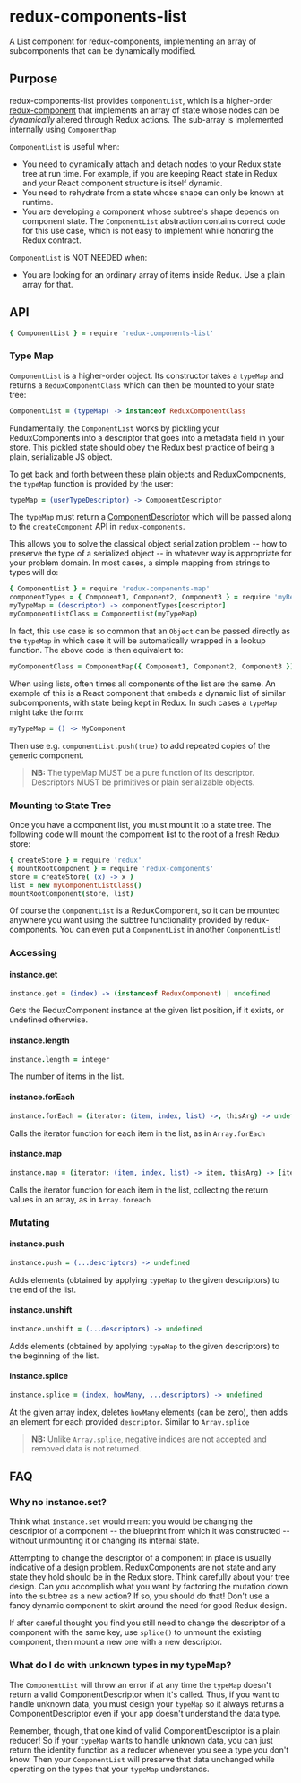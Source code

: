 # redux-components-list
A List component for redux-components, implementing an array of subcomponents that can be dynamically modified.

## Purpose

redux-components-list provides `ComponentList`, which is a higher-order  [redux-component](https://github.com/wcjohnson/redux-components) that implements an array of state whose nodes can be *dynamically* altered through Redux actions. The sub-array is implemented internally using `ComponentMap`

`ComponentList` is useful when:

- You need to dynamically attach and detach nodes to your Redux state tree at run time. For example, if you are keeping React state in Redux and your React component structure is itself dynamic.
- You need to rehydrate from a state whose shape can only be known at runtime.
- You are developing a component whose subtree's shape depends on component state. The `ComponentList` abstraction contains correct code for this use case, which is not easy to implement while honoring the Redux contract.

`ComponentList` is NOT NEEDED when:

- You are looking for an ordinary array of items inside Redux. Use a plain array for that.

## API

```coffeescript
{ ComponentList } = require 'redux-components-list'
```

### Type Map

`ComponentList` is a higher-order object. Its constructor takes a `typeMap` and returns a `ReduxComponentClass` which can then be mounted to your state tree:
```coffeescript
ComponentList = (typeMap) -> instanceof ReduxComponentClass
```

Fundamentally, the `ComponentList` works by pickling your ReduxComponents into a descriptor that goes into a metadata field in your store. This pickled state should obey the Redux best practice of being a plain, serializable JS object.

To get back and forth between these plain objects and ReduxComponents, the `typeMap` function is provided by the user:
```coffeescript
typeMap = (userTypeDescriptor) -> ComponentDescriptor
```
The `typeMap` must return a [ComponentDescriptor](https://wcjohnson.github.io/redux-components/docs/#createcomponent) which will be passed along to the `createComponent` API in `redux-components`.

This allows you to solve the classical object serialization problem -- how to preserve the type of a serialized object -- in whatever way is appropriate for your problem domain. In most cases, a simple mapping from strings to types will do:
```coffeescript
{ ComponentList } = require 'redux-components-map'
componentTypes = { Component1, Component2, Component3 } = require 'myReduxComponents'
myTypeMap = (descriptor) -> componentTypes[descriptor]
myComponentListClass = ComponentList(myTypeMap)
```

In fact, this use case is so common that an `Object` can be passed directly as the `typeMap` in which case it will be automatically wrapped in a lookup function. The above code is then equivalent to:
```coffeescript
myComponentClass = ComponentMap({ Component1, Component2, Component3 })
```

When using lists, often times all components of the list are the same. An example of this is a React component that embeds a dynamic list of similar subcomponents, with state being kept in Redux. In such cases a `typeMap` might take the form:
```coffeescript
myTypeMap = () -> MyComponent
```
Then use e.g. `componentList.push(true)` to add repeated copies of the generic component.

> **NB:** The typeMap MUST be a pure function of its descriptor. Descriptors MUST be primitives or plain serializable objects.

### Mounting to State Tree

Once you have a component list, you must mount it to a state tree. The following code will mount the compoment list to the root of a fresh Redux store:
```coffeescript
{ createStore } = require 'redux'
{ mountRootComponent } = require 'redux-components'
store = createStore( (x) -> x )
list = new myComponentListClass()
mountRootComponent(store, list)
```
Of course the `ComponentList` is a ReduxComponent, so it can be mounted anywhere you want using the subtree functionality provided by redux-components. You can even put a `ComponentList` in another `ComponentList`!

### Accessing

#### instance.get
```coffeescript
instance.get = (index) -> (instanceof ReduxComponent) | undefined
```
Gets the ReduxComponent instance at the given list position, if it exists, or undefined otherwise.

#### instance.length
```coffeescript
instance.length = integer
```
The number of items in the list.

#### instance.forEach
```coffeescript
instance.forEach = (iterator: (item, index, list) ->, thisArg) -> undefined
```
Calls the iterator function for each item in the list, as in `Array.forEach`

#### instance.map
```coffeescript
instance.map = (iterator: (item, index, list) -> item, thisArg) -> [items...]
```
Calls the iterator function for each item in the list, collecting the return values in an array, as in `Array.foreach`

### Mutating

#### instance.push
```coffeescript
instance.push = (...descriptors) -> undefined
```
Adds elements (obtained by applying `typeMap` to the given descriptors) to the end of the list.

#### instance.unshift
```coffeescript
instance.unshift = (...descriptors) -> undefined
```
Adds elements (obtained by applying `typeMap` to the given descriptors) to the beginning of the list.

#### instance.splice
```coffeescript
instance.splice = (index, howMany, ...descriptors) -> undefined
```
At the given array index, deletes `howMany` elements (can be zero), then adds an element for each provided `descriptor`. Similar to `Array.splice`

> **NB:** Unlike `Array.splice`, negative indices are not accepted and removed data is not returned.

## FAQ

### Why no instance.set?

Think what `instance.set` would mean: you would be changing the descriptor of a component -- the blueprint from which it was constructed -- without unmounting it or changing its internal state.

Attempting to change the descriptor of a component in place is usually indicative of a design problem. ReduxComponents are not state and any state they hold should be in the Redux store. Think carefully about your tree design. Can you accomplish what you want by factoring the mutation down into the subtree as a new action? If so, you should do that! Don't use a fancy dynamic component to skirt around the need for good Redux design.

If after careful thought you find you still need to change the descriptor of a component with the same key, use `splice()` to unmount the existing component, then mount a new one with a new descriptor.

### What do I do with unknown types in my typeMap?

The `ComponentList` will throw an error if at any time the `typeMap` doesn't return a valid ComponentDescriptor when it's called. Thus, if you want to handle unknown data, you must design your `typeMap` so it always returns a ComponentDescriptor even if your app doesn't understand the data type.

Remember, though, that one kind of valid ComponentDescriptor is a plain reducer! So if your `typeMap` wants to handle unknown data, you can just return the identity function as a reducer whenever you see a type you don't know. Then your `ComponentList` will preserve that data unchanged while operating on the types that your `typeMap` understands.
